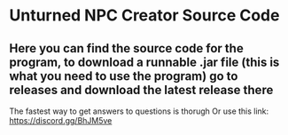 # Unturned NPC Creator Source Code

Here you can find the source code for the program, to download a runnable .jar file (this is what you need to use the program) go to releases and download the latest release there
----------------------------------------
The fastest way to get answers to questions is thorugh Or use this link: https://discord.gg/BhJM5ve
